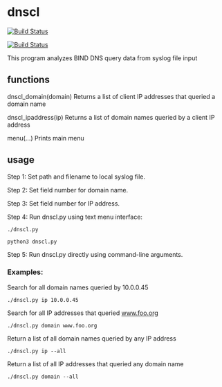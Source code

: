 # dnscl

[![Build Status](http://jenkins.zentrader1618.com/buildStatus/icon?job=GitHub+-+mark-w-hunter%2Fdnscl%2Fmaster)](http://jenkins.zentrader1618.com/job/GitHub%20-%20mark-w-hunter/job/dnscl/job/master/)
 
[![Build Status](http://jenkins.zentrader1618.com/buildStatus/icon?job=GitHub+-+mark-w-hunter%2Fdnscl%2Frelease-0.31)](http://jenkins.zentrader1618.com/job/GitHub%20-%20mark-w-hunter/job/dnscl/job/release-0.31/)

This program analyzes BIND DNS query data from syslog file input

## functions

dnscl_domain(domain)
    Returns a list of client IP addresses that queried a domain name
    
dnscl_ipaddress(ip)
    Returns a list of domain names queried by a client IP address
    
menu(...)
    Prints main menu

## usage

Step 1: Set path and filename to local syslog file.

Step 2: Set field number for domain name.

Step 3: Set field number for IP address.

Step 4: Run dnscl.py using text menu interface:
```
./dnscl.py
``` 
```
python3 dnscl.py
```
Step 5: Run dnscl.py directly using command-line arguments.

### Examples:

Search for all domain names queried by 10.0.0.45
```
./dnscl.py ip 10.0.0.45
```
Search for all IP addresses that queried www.foo.org
```   
./dnscl.py domain www.foo.org
```
Return a list of all domain names queried by any IP address
```
./dnscl.py ip --all
```
Return a list of all IP addresses that queried any domain name
```
./dnscl.py domain --all 

